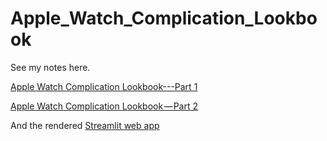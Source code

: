 # Apple_Watch_Complication_Lookbook

See my notes here.

[Apple Watch Complication Lookbook---Part 1](https://luomein.medium.com/apple-watch-complication-lookbook-part-1-c9ff688e0ab1)

[Apple Watch Complication Lookbook — Part 2](https://luomein.medium.com/apple-watch-complication-lookbook-part-2-538141dbd3fa)

And the rendered [Streamlit web app](https://share.streamlit.io/luomein/apple_watch_complication_lookbook/main/app.py)

